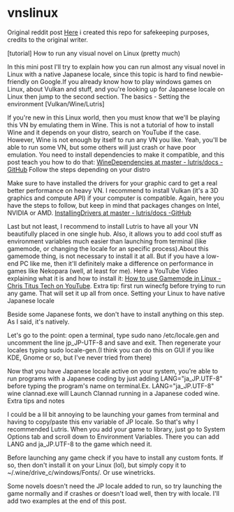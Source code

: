 # vnslinux

Original reddit post [Here](https://www.reddit.com/r/visualnovels/comments/mga4d6/tutorial_how_to_run_any_visual_novel_on_linux/) i created this repo for safekeeping purposes, credits to the original writer.

 [tutorial] How to run any visual novel on Linux (pretty much)

In this mini post I'll try to explain how you can run almost any visual novel in Linux with a native Japanese locale, since this topic is hard to find newbie-friendly on Google.If you already know how to play windows games on Linux, about Vulkan and stuff, and you're looking up for Japanese locale on Linux then jump to the second section.
The basics - Setting the environment [Vulkan/Wine/Lutris]

If you're new in this Linux world, then you must know that we'll be playing this VN by emulating them in Wine. This is not a tutorial of how to install Wine and it depends on your distro, search on YouTube if the case. However, Wine is not enough by itself to run any VN you like. Yeah, you'll be able to run some VN, but some others will just crash or have poor emulation. You need to install dependencies to make it compatible, and this post teach you how to do that: [WineDependencies at master - lutris/docs - GitHub](https://github.com/lutris/docs/blob/master/WineDependencies.md) Follow the steps depending on your distro

Make sure to have installed the drivers for your graphic card to get a real better performance on heavy VN. I recommend to install Vulkan (it's a 3D graphics and compute API) if your computer is compatible. Again, here you have the steps to follow, but keep in mind that packages changes on Intel, NVIDIA or AMD. [InstallingDrivers at master - lutris/docs -GitHub](https://github.com/lutris/docs/blob/master/InstallingDrivers.md)

Last but not least, I recommend to install Lutris to have all your VN beautifully placed in one single hub. Also, it allows you to add cool stuff as environment variables much easier than launching from terminal (like gamemode, or changing the locale for an specific process).About this gamemode thing, is not necessary to install it at all. But if you have a low-end PC like me, then it'll definitely make a difference on performance in games like Nekopara (well, at least for me). Here a YouTube Video explaining what it is and how to install it: [How to use Gamemode in Linux - Chris Titus Tech on YouTube](https://www.youtube.com/watch?v=4gyRyYfyGJw). Extra tip: first run winecfg before trying to run any game. That will set it up all from once.
Setting your Linux to have native Japanese locale

Beside some Japanese fonts, we don't have to install anything on this step. As I said, it's natively.

Let's go to the point: open a terminal, type sudo nano /etc/locale.gen and uncomment the line jp_JP-UTF-8 and save and exit. Then regenerate your locales typing sudo locale-gen.(I think you can do this on GUI if you like KDE, Gnome or so, but I've never tried from there)

Now that you have Japanese locale active on your system, you're able to run programs with a Japanese coding by just adding LANG="ja_JP.UTF-8" before typing the program's name on terminal.Ex. LANG="ja_JP.UTF-8" wine clannad.exe will Launch Clannad running in a Japanese coded wine.
Extra tips and notes

   I could be a lil bit annoying to be launching your games from terminal and having to copy/paste this env variable of JP locale. So that's why I recommended Lutris. When you add your game to library, just go to System Options tab and scroll down to Environment Variables. There you can add LANG and ja_JP.UTF-8 to the game which need it.

   Before launching any game check if you have to install any custom fonts. If so, then don't install it on your Linux (lol), but simply copy it to ~/.wine/drive_c/windows/Fonts/. Or use winetricks.

   Some novels doesn't need the JP locale added to run, so try launching the game normally and if crashes or doesn't load well, then try with locale. I'll add two examples at the end of this post.


